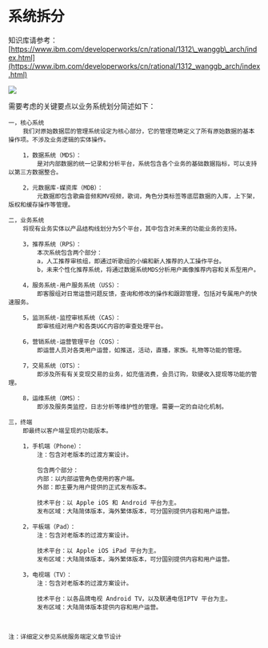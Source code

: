 # 系统拆分

知识库请参考：[https://www.ibm.com/developerworks/cn/rational/1312\_wanggb\_arch/index.html](https://www.ibm.com/developerworks/cn/rational/1312_wanggb_arch/index.html)

![](http://www.processon.com/chart_image/5953b9a9e4b0ad619ac6d24b.png)

需要考虑的关键要点以业务系统划分简述如下：

```
一，核心系统
    我们对原始数据层的管理系统设定为核心部分，它的管理范畴定义了所有原始数据的基本操作项。不涉及业务逻辑的实体操作。

    1，数据系统（MDS）：
        是对内部数据的统一记录和分析平台，系统包含各个业务的基础数据指标，可以支持以第三方数据整合。

    2，元数据库-媒资库（MDB）：
        元数据即包含歌曲音频和MV视频，歌词，角色分类标签等底层数据的入库，上下架，版权和缓存操作等管理。

二，业务系统
    将现有业务实体以产品结构线划分为5个平台，其中包含对未来的功能业务的支持。

    3，推荐系统（RPS）：
        本次系统包含两个部分：
        a，人工推荐审核组，即通过听歌组的小编和新人推荐的人工操作平台。
        b，未来个性化推荐系统，将通过数据系统MDS分析用户画像推荐内容和关系型用户。

    4，服务系统-用户服务系统（USS）：
        即客服组对日常运营问题反馈，查询和修改的操作和跟踪管理，包括对专属用户的快速服务。

    5，监测系统-监控审核系统（CAS）：
        即审核组对用户和各类UGC内容的审查处理平台。

    6，营销系统-运营管理平台（COS）：
        即运营人员对各类用户运营，如推送，活动，直播，家族。礼物等功能的管理。

    7，交易系统（OTS）：
        即涉及所有有关变现交易的业务，如充值消费，会员订购，软硬收入提现等功能的管理。

    8，运维系统（OMS）：
        即涉及服务类监控，日志分析等维护性的管理。需要一定的自动化机制。

三，终端
    即最终以客户端呈现的功能版本。

    1，手机端（Phone）：
        注：包含对老版本的过渡方案设计。

        包含两个部分：
        内部：以内部运管角色使用的客户端。
        外部：即主要为用户提供的正式发布版本。

        技术平台：以 Apple iOS 和 Android 平台为主。
        发布区域：大陆简体版本，海外繁体版本，可分国别提供内容和用户运营。

    2，平板端（Pad）：
        注：包含对老版本的过渡方案设计。

        技术平台：以 Apple iOS iPad 平台为主。
        发布区域：大陆简体版本，海外繁体版本，可分国别提供内容和用户运营。

    3，电视端（TV）：
        注：包含对老版本的过渡方案设计。

        技术平台：以各品牌电视 Android TV，以及联通电信IPTV 平台为主。
        发布区域：大陆简体版本提供内容和用户运营。



注：详细定义参见系统服务端定义章节设计
```



